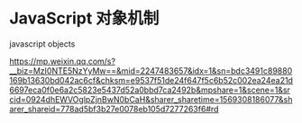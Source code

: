 # JavaScript 对象机制



javascript objects

https://mp.weixin.qq.com/s?__biz=MzI0NTE5NzYyMw==&mid=2247483657&idx=1&sn=bdc3491c89880169b13630bd042ac6cf&chksm=e9537f51de24f647f5c6b52c002ea24ea21d6697eca0f0e6a2c5823e5437d52a0bbd7ca2492b&mpshare=1&scene=1&srcid=0924dhEWVOglpZjnBwN0bCaH&sharer_sharetime=1569308186077&sharer_shareid=778ad5bf3b27e0078eb105d7277263f6#rd